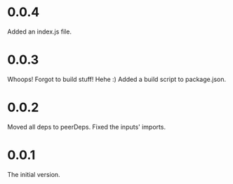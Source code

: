 # 0.0.4
Added an index.js file.

# 0.0.3
Whoops! Forgot to build stuff! Hehe :)
Added a build script to package.json.

# 0.0.2
Moved all deps to peerDeps. Fixed the inputs' imports.

# 0.0.1
The initial version.